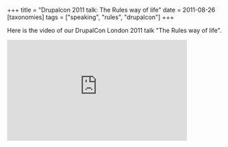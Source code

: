 +++
title = "Drupalcon 2011 talk: The Rules way of life"
date = 2011-08-26
[taxonomies]
tags = ["speaking", "rules", "drupalcon"]
+++

Here is the video of our DrupalCon London 2011 talk "The Rules way of life".

<iframe width="420" height="236" src="https://www.youtube-nocookie.com/embed/xXcbPi16VAU" frameborder="0" allow="accelerometer; autoplay; encrypted-media; gyroscope; picture-in-picture" allowfullscreen></iframe>

<!-- more -->
